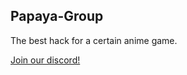 ## Papaya-Group

The best hack for a certain anime game.

[Join our discord!](https://discord.gg/akebi)
